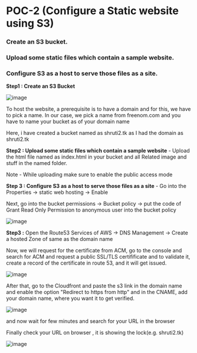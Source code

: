 # POC-2 (Configure a Static website using S3)
### Create an S3 bucket.
### Upload some static files which contain a sample website.
### Configure S3 as a host to serve those files as a site.

**Step1 : Create an S3 Bucket** 

![image](https://user-images.githubusercontent.com/67600604/172104017-9147465d-e2b0-4bce-a180-d75eaa7f19ae.png)

To host the website, a prerequisite is to have a domain and for this, we have to pick a name. In our case, we pick a name from freenom.com and you have to name your bucket as of your domain name

Here, i have created a bucket named as shruti2.tk as I had the domain as shruti2.tk

**Step2 : Upload some static files which contain a sample website** - Upload the html file named as index.html in your bucket and all Related image and stuff in the named folder.

Note - While uploading make sure to enable the public access mode

**Step 3 : Configure S3 as a host to serve those files as a site** - Go into the Properties -> static web hosting -> Enable

Next, go into the bucket permissions -> Bucket policy -> put the code of Grant Read Only Permission to anonymous user into the bucket policy 

![image](https://user-images.githubusercontent.com/67600604/172104172-45546fec-72fd-4f67-90e3-45f9a73ec244.png)

**Step3 :**  Open the Route53 Services of AWS -> DNS Management -> Create a hosted Zone of same as the domain name

Now, we will request for the certificate from ACM, go to the console and search for ACM and request a public SSL/TLS certifificate and to validate it, create a record of the certificate in route 53, and it will get issued.

![image](https://user-images.githubusercontent.com/67600604/172104940-6ebdb262-4f8b-44f7-ae5a-8015a203f1da.png)

After that, go to the Cloudfront and paste the s3 link in the domain name and enable the option "Redirect to https from http" and in the CNAME, add your domain name, where you want it to get verified.

![image](https://user-images.githubusercontent.com/67600604/172104991-44462f63-93cb-47f7-9224-f5a833710d4e.png)

and now wait for few minutes and search for your URL in the browser


Finally check your URL on browser , it is showing the lock(e.g. shruti2.tk)

![image](https://user-images.githubusercontent.com/67600604/172104903-b66c006b-cda0-481a-816a-cfb128818c4c.png)

